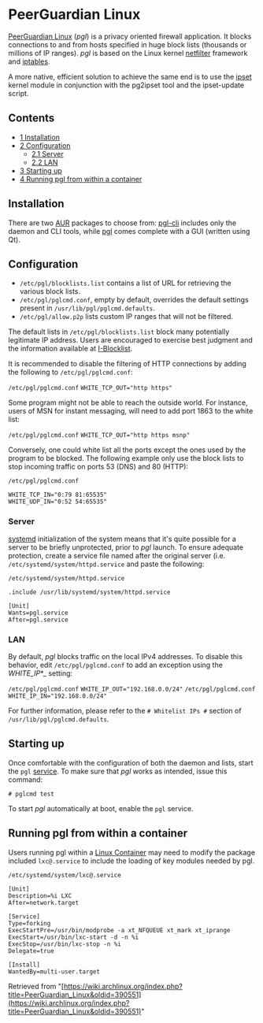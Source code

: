 # PeerGuardian Linux

[PeerGuardian Linux](http://sourceforge.net/projects/peerguardian/) (_pgl_) is a privacy oriented firewall application. It blocks connections to and from hosts specified in huge block lists (thousands or millions of IP ranges). _pgl_ is based on the Linux kernel [netfilter](https://en.wikipedia.org/wiki/Netfilter "wikipedia:Netfilter") framework and [iptables](/index.php/Iptables "Iptables").

A more native, efficient solution to achieve the same end is to use the [ipset](/index.php/Ipset "Ipset") kernel module in conjunction with the pg2ipset tool and the ipset-update script.

## Contents

*   [1 Installation](#Installation)
*   [2 Configuration](#Configuration)
    *   [2.1 Server](#Server)
    *   [2.2 LAN](#LAN)
*   [3 Starting up](#Starting_up)
*   [4 Running pgl from within a container](#Running_pgl_from_within_a_container)

## Installation

There are two [AUR](/index.php/AUR "AUR") packages to choose from: [pgl-cli](https://aur.archlinux.org/packages/pgl-cli/) includes only the daemon and CLI tools, while [pgl](https://aur.archlinux.org/packages/pgl/) comes complete with a GUI (written using Qt).

## Configuration

*   `/etc/pgl/blocklists.list` contains a list of URL for retrieving the various block lists.
*   `/etc/pgl/pglcmd.conf`, empty by default, overrides the default settings present in `/usr/lib/pgl/pglcmd.defaults`.
*   `/etc/pgl/allow.p2p` lists custom IP ranges that will not be filtered.

The default lists in `/etc/pgl/blocklists.list` block many potentially legitimate IP address. Users are encouraged to exercise best judgment and the information available at [I-Blocklist](http://www.iblocklist.com/).

It is recommended to disable the filtering of HTTP connections by adding the following to `/etc/pgl/pglcmd.conf`:

 `/etc/pgl/pglcmd.conf`  `WHITE_TCP_OUT="http https"` 

Some program might not be able to reach the outside world. For instance, users of MSN for instant messaging, will need to add port 1863 to the white list:

 `/etc/pgl/pglcmd.conf`  `WHITE_TCP_OUT="http https msnp"` 

Conversely, one could white list all the ports except the ones used by the program to be blocked. The following example only use the block lists to stop incoming traffic on ports 53 (DNS) and 80 (HTTP):

 `/etc/pgl/pglcmd.conf` 

```
WHITE_TCP_IN="0:79 81:65535"
WHITE_UDP_IN="0:52 54:65535"
```

### Server

[systemd](/index.php/Systemd "Systemd") initialization of the system means that it's quite possible for a server to be briefly unprotected, prior to _pgl_ launch. To ensure adequate protection, create a service file named after the original server (i.e. `/etc/systemd/system/httpd.service` and paste the following:

 `/etc/systemd/system/httpd.service` 

```
.include /usr/lib/systemd/system/httpd.service

[Unit]
Wants=pgl.service
After=pgl.service
```

### LAN

By default, _pgl_ blocks traffic on the local IPv4 addresses. To disable this behavior, edit `/etc/pgl/pglcmd.conf` to add an exception using the _WHITE_IP_*_ setting:

 `/etc/pgl/pglcmd.conf`  `WHITE_IP_OUT="192.168.0.0/24"`  `/etc/pgl/pglcmd.conf`  `WHITE_IP_IN="192.168.0.0/24"` 

For further information, please refer to the `# Whitelist IPs #` section of `/usr/lib/pgl/pglcmd.defaults`.

## Starting up

Once comfortable with the configuration of both the daemon and lists, start the `pgl` [service](/index.php/Daemon "Daemon"). To make sure that _pgl_ works as intended, issue this command:

```
# pglcmd test

```

To start _pgl_ automatically at boot, enable the `pgl` service.

## Running pgl from within a container

Users running pgl within a [Linux Container](/index.php/Linux_Container "Linux Container") may need to modify the package included `lxc@.service` to include the loading of key modules needed by pgl.

 `/etc/systemd/system/lxc@.service` 

```
[Unit]
Description=%i LXC
After=network.target

[Service]
Type=forking
ExecStartPre=/usr/bin/modprobe -a xt_NFQUEUE xt_mark xt_iprange
ExecStart=/usr/bin/lxc-start -d -n %i
ExecStop=/usr/bin/lxc-stop -n %i
Delegate=true

[Install]
WantedBy=multi-user.target

```

Retrieved from "[https://wiki.archlinux.org/index.php?title=PeerGuardian_Linux&oldid=390551](https://wiki.archlinux.org/index.php?title=PeerGuardian_Linux&oldid=390551)"